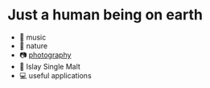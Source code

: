 # Just a human being on earth

- 🎵 music
- 🌱 nature
- 📷 [photography](https://www.flickr.com/photos/aungkyawhein)
- 🥃 Islay Single Malt
- 💻 useful applications

<!--
**aungkyawhein/aungkyawhein** is a ✨ _special_ ✨ repository because its `README.md` (this file) appears on your GitHub profile.

Here are some ideas to get you started:

- 🔭 I’m currently working on ...
- 🌱 I’m currently learning ...
- 👯 I’m looking to collaborate on ...
- 🤔 I’m looking for help with ...
- 💬 Ask me about ...
- 📫 How to reach me: ...
- 😄 Pronouns: ...
- ⚡ Fun fact: ...
-->

